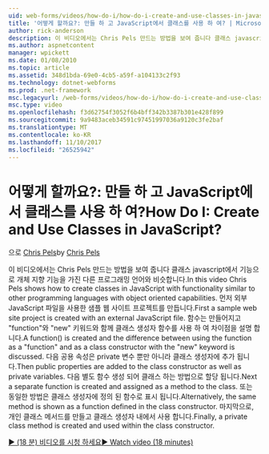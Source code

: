 ```yaml
---
uid: web-forms/videos/how-do-i/how-do-i-create-and-use-classes-in-javascript
title: '어떻게 할까요?: 만들 하 고 JavaScript에서 클래스를 사용 하 여? | Microsoft 문서'
author: rick-anderson
description: 이 비디오에서는 Chris Pels 만드는 방법을 보여 줍니다 클래스 javascript에서 기능 개체 지향 capabilitie와 다른 프로그래밍 언어와 유사한 중...
ms.author: aspnetcontent
manager: wpickett
ms.date: 01/08/2010
ms.topic: article
ms.assetid: 348d1bda-69e0-4cb5-a59f-a104133c2f93
ms.technology: dotnet-webforms
ms.prod: .net-framework
msc.legacyurl: /web-forms/videos/how-do-i/how-do-i-create-and-use-classes-in-javascript
msc.type: video
ms.openlocfilehash: f3d62754f3052f6b4bff342b3387b301e428f899
ms.sourcegitcommit: 9a9483aceb34591c97451997036a9120c3fe2baf
ms.translationtype: MT
ms.contentlocale: ko-KR
ms.lasthandoff: 11/10/2017
ms.locfileid: "26525942"
---
```

<a name="how-do-i-create-and-use-classes-in-javascript"></a><span data-ttu-id="1f56e-104">어떻게 할까요?: 만들 하 고 JavaScript에서 클래스를 사용 하 여?</span><span class="sxs-lookup"><span data-stu-id="1f56e-104">How Do I: Create and Use Classes in JavaScript?</span></span>
====================
<span data-ttu-id="1f56e-105">으로 [Chris Pels](https://twitter.com/chrispels)</span><span class="sxs-lookup"><span data-stu-id="1f56e-105">by [Chris Pels](https://twitter.com/chrispels)</span></span>

<span data-ttu-id="1f56e-106">이 비디오에서는 Chris Pels 만드는 방법을 보여 줍니다 클래스 javascript에서 기능으로 개체 지향 기능을 가진 다른 프로그래밍 언어와 비슷합니다.</span><span class="sxs-lookup"><span data-stu-id="1f56e-106">In this video Chris Pels shows how to create classes in JavaScript with functionality similar to other programming languages with object oriented capabilities.</span></span> <span data-ttu-id="1f56e-107">먼저 외부 JavaScript 파일을 사용한 샘플 웹 사이트 프로젝트를 만듭니다.</span><span class="sxs-lookup"><span data-stu-id="1f56e-107">First a sample web site project is created with an external JavaScript file.</span></span> <span data-ttu-id="1f56e-108">함수는 만들어지고 "function"와 "new" 키워드와 함께 클래스 생성자 함수를 사용 하 여 차이점을 설명 합니다.</span><span class="sxs-lookup"><span data-stu-id="1f56e-108">A function() is created and the difference between using the function as a "function" and as a class constructor with the "new" keyword is discussed.</span></span> <span data-ttu-id="1f56e-109">다음 공용 속성은 private 변수 뿐만 아니라 클래스 생성자에 추가 됩니다.</span><span class="sxs-lookup"><span data-stu-id="1f56e-109">Then public properties are added to the class constructor as well as private variables.</span></span> <span data-ttu-id="1f56e-110">다음 별도 함수 생성 되어 클래스 하는 방법으로 할당 됩니다.</span><span class="sxs-lookup"><span data-stu-id="1f56e-110">Next a separate function is created and assigned as a method to the class.</span></span> <span data-ttu-id="1f56e-111">또는 동일한 방법은 클래스 생성자에 정의 된 함수로 표시 됩니다.</span><span class="sxs-lookup"><span data-stu-id="1f56e-111">Alternatively, the same method is shown as a function defined in the class constructor.</span></span> <span data-ttu-id="1f56e-112">마지막으로, 개인 클래스 메서드를 만들고 클래스 생성자 내에서 사용 합니다.</span><span class="sxs-lookup"><span data-stu-id="1f56e-112">Finally, a private class method is created and used within the class constructor.</span></span>

[<span data-ttu-id="1f56e-113">&#9654; (18 분) 비디오를 시청 하세요</span><span class="sxs-lookup"><span data-stu-id="1f56e-113">&#9654; Watch video (18 minutes)</span></span>](https://channel9.msdn.com/Blogs/ASP-NET-Site-Videos/how-do-i-create-and-use-classes-in-javascript)
